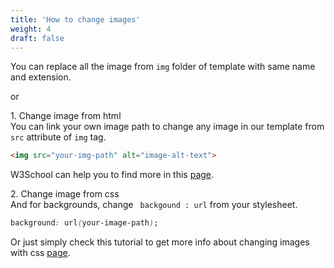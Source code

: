 ```yaml
---
title: 'How to change images'
weight: 4
draft: false
---
```

You can replace all the image from `img` folder of template with same name and extension.

or

1\. Change image from html  
You can link your own image path to change any image in our template from `src` attribute of `img` tag.

```html
<img src="your-img-path" alt="image-alt-text">
```

W3School can help you to find more in this [page](https://www.w3schools.com/TagS/tag_img.asp).

2\. Change image from css  
And for backgrounds, change ` backgound : url` from your stylesheet.

```css
background: url(your-image-path);
```

Or just simply check this tutorial to get more info about changing images with css [page](https://www.w3schools.com/css/css_background.asp).